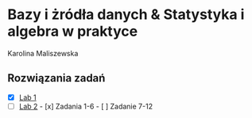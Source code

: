 # Bazy i żródła danych & Statystyka i algebra w praktyce 
Karolina Maliszewska 
## Rozwiązania zadań
- [x] [Lab 1](Lab1)
- [ ] [Lab 2](Lab2)
      - [x] Zadania 1-6
      - [ ] Zadanie 7-12
